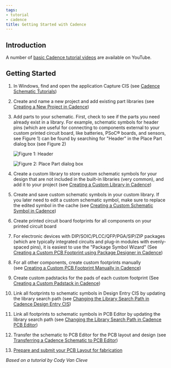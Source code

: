 ```yaml
---
tags:
- tutorial
- cadence
title: Getting Started with Cadence
---
```


## Introduction

A number of [basic Cadence tutorial videos](https://www.youtube.com/watch?v=QyfyskwCqGA&list=PLL5qFpazhNPkiMll-tzyYYOK3y9xvoLk6) are available on YouTube.

## Getting Started

1.  In Windows, find and open the application Capture CIS (see [Cadence Schematic Tutorials](cadence-schematic-tutorials.html))

2.  Create and name a new project and add existing part libraries (see [Creating a New Project in Cadence](creating-a-new-project-in-cadence.html))

3.  Add parts to your schematic. First, check to see if the parts you need already exist in a library. For example, schematic symbols for header pins (which are useful for connecting to components external to your custom printed circuit board, like batteries, PSoC® boards, and sensors, see Figure 1) can be found by searching for "Header" in the Place Part dialog box (see Figure 2)

    ![Figure 1: Header](/larger/image0165.png)

    ![Figure 2: Place Part dialog box](/figures/Place_Part.png)
          
  
4.  Create a custom library to store custom schematic symbols for your design that are not included in the built-in libraries (very common), and add it to your project (see [Creating a Custom Library in Cadence](creating-a-custom-library-in-cadence.html))

5.  Create and save custom schematic symbols in your custom library. If you later need to edit a custom schematic symbol, make sure to replace the edited symbol in the cache (see [Creating a Custom Schematic Symbol in Cadence](creating-a-custom-schematic-symbol-in-cadence.html))

6.  Create printed circuit board footprints for all components on your printed circuit board

7.  For electronic devices with DIP/SOIC/PLCC/QFP/PGA/SIP/ZIP packages (which are typically integrated circuits and plug-in modules with evenly-spaced pins), it is easiest to use the "Package Symbol Wizard" (See [Creating a Custom PCB Footprint using Package Designer in Cadence](creating-a-custom-pcb-footprint-using-package-designer-in-cadence.html))

8.  For all other components, create custom footprints manually (see [Creating a Custom PCB Footprint Manually in Cadence](creating-a-custom-pcb-footprint-manually-in-cadence.html))

9.  Create custom padstacks for the pads of each custom footprint (See [Creating a Custom Padstack in Cadence](creating-a-custom-padstack-in-cadence.html))

10. Link all footprints to schematic symbols in Design Entry CIS by updating the library search path (see [Changing the Library Search Path in Cadence Design Entry CIS](changing-the-default-via-padstack-in-cadence-pcb-editor_4.html))

11. Link all footprints to schematic symbols in PCB Editor by updating the library search path (see [Changing the Library Search Path in Cadence PCB Editor](changing-the-default-via-padstack-in-cadence-pcb-editor.html))

12. Transfer the schematic to PCB Editor for the PCB layout and design (see [Transferring a Cadence Schematic to PCB Editor](transferring-a-cadence-schematic-to-pcb-editor.html))

13. [Prepare and submit your PCB Layout for fabrication](asu-pcb-fabrication-process.html)

*Based on a tutorial by Cody Van Cleve*
